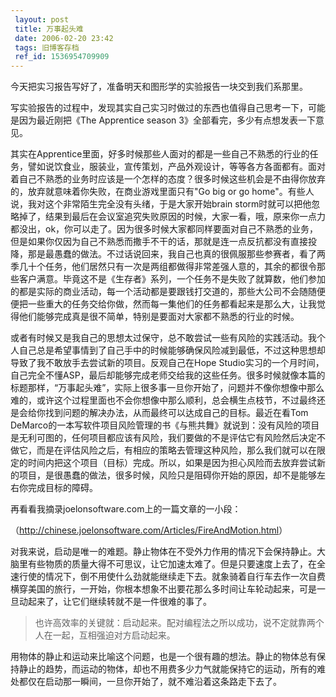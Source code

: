```yaml
---
 layout: post
 title: 万事起头难
 date: 2006-02-20 23:42
 tags: 旧博客存档
 ref_id: 1536954709909
---
```

今天把实习报告写好了，准备明天和图形学的实验报告一块交到我们系那里。

写实验报告的过程中，发现其实自己实习时做过的东西也值得自己思考一下，可能是因为最近刚把《The Apprentice season
3》全部看完，多少有点想发表一下意见。



其实在Apprentice里面，好多时候那些人面对的都是一些自己不熟悉的行业的任务，譬如说饮食业，服装业，宣传策划，产品外观设计，等等各方各面都有。面对着自己不熟悉的业务时应该是一个怎样的态度？很多时候这些机会是不由得你放弃的，放弃就意味着你失败，在商业游戏里面只有"Go
big or go home"。有些人说，我对这个非常陌生完全没有头绪，于是大家开始brain
storm时就可以把他忽略掉了，结果到最后在会议室追究失败原因的时候，大家一看，哦，原来你一点力都没出，ok，你可以走了。因为很多时候大家都同样要面对自己不熟悉的业务，但是如果你仅因为自己不熟悉而撒手不干的话，那就是连一点反抗都没有直接投降，那是最愚蠢的做法。不过话说回来，我自己也真的很佩服那些参赛者，看了两季几十个任务，他们居然只有一次是两组都做得非常差强人意的，其余的都很令那些客户满意。毕竟这不是《生存者》系列，一个任务不是失败了就算数，他们参加的都是实际的商业活动，每一个活动都是要跟钱打交道的，那些大公司不会随随便便把一些重大的任务交给你做，然而每一集他们的任务都看起来是那么大，让我觉得他们能够完成真是很不简单，特别是要面对大家都不熟悉的行业的时候。



或者有时候又是我自己的思想太过保守，总不敢尝试一些有风险的实践活动。我个人自己总是希望事情到了自己手中的时候能够确保风险减到最低，不过这种思想却导致了我不敢放手去尝试新的项目。反观自己在Hope
Studio实习的一个月时间，自己完全不懂ASP，最后却能够完成老师交给我的这些任务。很多时候就像本篇的标题那样，“万事起头难”，实际上很多事一旦你开始了，问题并不像你想像中那么难的，或许这个过程里面也不会你想像中那么顺利，总会横生点枝节，不过最终还是会给你找到问题的解决办法，从而最终可以达成自己的目标。最近在看Tom
DeMarco的一本写软件项目风险管理的书《与熊共舞》就说到：没有风险的项目是无利可图的，任何项目都应该有风险，我们要做的不是评估它有风险然后决定不做它，而是在评估风险之后，有相应的策略去管理这种风险，那么我们就可以在限定的时间内把这个项目（目标）完成。所以，如果是因为担心风险而去放弃尝试新的项目，是很愚蠢的做法，很多时候，风险只是阻碍你开始的原因，却不是能够左右你完成目标的障碍。



再看看我摘录joelonsoftware.com上的一篇文章的一小段：

（<http://chinese.joelonsoftware.com/Articles/FireAndMotion.html>）

>
对我来说，启动是唯一的难题。静止物体在不受外力作用的情况下会保持静止。大脑里有些物质的质量大得不可思议，让它加速太难了。但是只要速度上去了，在全速行使的情况下，倒不用使什么劲就能继续走下去。就象骑着自行车去作一次自费横穿美国的旅行，一开始，你根本想象不出要花那么多时间让车轮动起来，可是一旦动起来了，让它们继续转就不是一件很难的事了。

>

> 也许高效率的关键就：启动起来。配对编程法之所以成功，说不定就靠两个人在一起，互相强迫对方启动起来。

用物体的静止和运动来比喻这个问题，也是一个很有趣的想法。静止的物体总有保持静止的趋势，而运动的物体，却也不用费多少力气就能保持它的运动，所有的难处都仅在启动那一瞬间，一旦你开始了，就不难沿着这条路走下去了。



